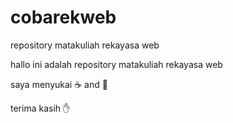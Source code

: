 # cobarekweb
repository matakuliah rekayasa web

hallo ini adalah repository matakuliah rekayasa web

saya menyukai ☕ and 🚬 

terima kasih ✋
